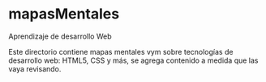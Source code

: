 mapasMentales
=============

Aprendizaje de desarrollo Web

Este directorio contiene mapas mentales vym sobre tecnologías de desarrollo web:
HTML5, CSS y más, se agrega contenido a medida que las vaya revisando.
